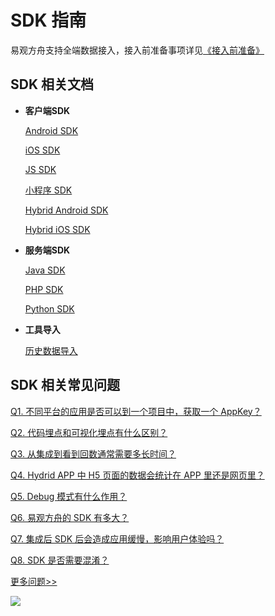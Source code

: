 # SDK 指南

易观方舟支持全端数据接入，接入前准备事项详见[《接入前准备》](./integration-prepare.md)

## SDK 相关文档

* **客户端SDK**

   [Android SDK](./sdk-android.md)

   [iOS SDK](./sdk-ios.md)

   [JS SDK](./sdk-js.md)

   [小程序 SDK](./sdk-wx.md)

   [Hybrid Android SDK](./sdk-hybrid-android.md)

   [Hybrid iOS SDK](./sdk-hybrid-ios.md)

* **服务端SDK**

    [Java SDK](./sdk-java.md)

    [PHP SDK](./sdk-php.md)

    [Python SDK](./sdk-python.md)

* **工具导入**

    [历史数据导入](./tool-import.md)

## SDK 相关常见问题

[Q1. 不同平台的应用是否可以到一个项目中，获取一个 AppKey？](./faq-sdk.md)

[Q2. 代码埋点和可视化埋点有什么区别？](./faq-sdk.md)

[Q3. 从集成到看到回数通常需要多长时间？](./faq-sdk.md)

[Q4. Hydrid APP 中 H5 页面的数据会统计在 APP 里还是网页里？](./faq-sdk.md)

[Q5. Debug 模式有什么作用？](./faq-sdk.md)

[Q6. 易观方舟的 SDK 有多大？](./faq-sdk.md)

[Q7. 集成后 SDK 后会造成应用缓慢，影响用户体验吗？](./faq-sdk.md)

[Q8. SDK 是否需要混淆？](./faq-sdk.md)

[更多问题>>](./faq-sdk.md)

[![ ](https://imguserradar.analysys.cn/fangzhou/img/2019/01/201901151711159657.jpeg)](https://ark.analysys.cn/view/sign/signup.html?campaign_id=2111486795&utm_campaign=%E6%96%87%E6%A1%A3%E6%B3%A8%E5%86%8C&utm_medium=%E8%87%AA%E5%AA%92%E4%BD%93&utm_source=%E6%96%87%E6%A1%A3&utm_content=&utm_term=)